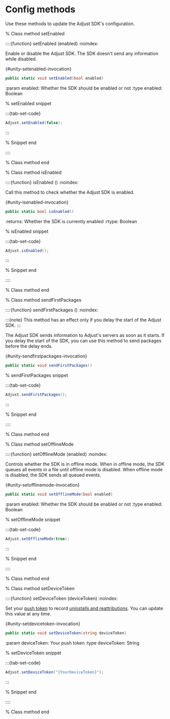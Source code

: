 # Config methods

Use these methods to update the Adjust SDK's configuration.

% Class method setEnabled

::::{function} setEnabled (enabled)
:noindex:

Enable or disable the Adjust SDK. The SDK doesn't send any information while disabled.

{#unity-setenabled-invocation}
```c#
public static void setEnabled(bool enabled)
```

:param enabled: Whether the SDK should be enabled or not
:type enabled: Boolean

% setEnabled snippet

:::{tab-set-code}

```c#
Adjust.setEnabled(false);
```

:::

% Snippet end

::::

% Class method end

% Class method isEnabled

::::{function} isEnabled ()
:noindex:

Call this method to check whether the Adjust SDK is enabled.

{#unity-isenabled-invocation}
```c#
public static bool isEnabled()
```

:returns: Whether the SDK is currently enabled
:rtype: Boolean

% isEnabled snippet

:::{tab-set-code}

```c#
Adjust.isEnabled();
```

:::

% Snippet end

::::

% Class method end

% Class method sendFirstPackages

::::{function} sendFirstPackages ()
:noindex:

:::{note}
This method has an effect only if you delay the start of the Adjust SDK.
:::

The Adjust SDK sends information to Adjust's servers as soon as it starts. If you delay the start of the SDK, you can use this method to send packages before the delay ends.

{#unity-sendfirstpackages-invocation}
```c#
public static void sendFirstPackages()
```

% sendFirstPackages snippet

:::{tab-set-code}

```c#
Adjust.sendFirstPackages();
```

:::

% Snippet end

::::

% Class method end

% Class method setOfflineMode

::::{function} setOfflineMode (enabled)
:noindex:

Controls whether the SDK is in offline mode. When in offline mode, the SDK queues all events in a file until offline mode is disabled. When offline mode is disabled, the SDK sends all queued events.

{#unity-setofflinemode-invocation}
```c#
public static void setOfflineMode(bool enabled)
```

:param enabled: Whether the SDK should be enabled or not
:type enabled: Boolean

% setOfflineMode snippet

:::{tab-set-code}

```c#
Adjust.setOfflineMode(true);
```

:::

% Snippet end

::::

% Class method end

% Class method setDeviceToken

::::{function} setDeviceToken (deviceToken)
:noindex:

Set your [push token](https://help.adjust.com/en/article/push-notifications) to record [uninstalls and reattributions](https://help.adjust.com/en/article/uninstalls-reinstalls). You can update this value at any time.

{#unity-setdevicetoken-invocation}
```c#
public static void setDeviceToken(string deviceToken)
```

:param deviceToken: Your push token
:type deviceToken: String

% setDeviceToken snippet

:::{tab-set-code}

```c#
Adjust.setDeviceToken("{YourDeviceToken}");
```

:::

% Snippet end

::::

% Class method end
